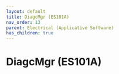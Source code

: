 ```yaml
---
layout: default
title: DiagcMgr (ES101A)
nav_order: 13
parent: Electrical (Applicative Software)
has_children: true
---
```

# DiagcMgr (ES101A)
